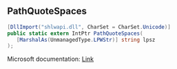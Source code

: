 ## PathQuoteSpaces

```csharp
[DllImport("shlwapi.dll", CharSet = CharSet.Unicode)]
public static extern IntPtr PathQuoteSpaces(
   [MarshalAs(UnmanagedType.LPWStr)] string lpsz
);
```

Microsoft documentation: [Link](https://docs.microsoft.com/en-us/windows/win32/api/shlwapi/nf-shlwapi-pathquotespacesw)
